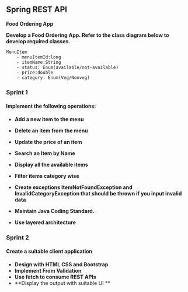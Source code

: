 ## Spring REST API

**Food Ordering App**

**Develop a Food Ordering App. Refer to the class diagram below to develop required classes.**

```text
MenuItem
	- menuItemId:long
	- itemName:String
	- status: Enum(available/not-available)
	- price:double
	- category: Enum(Veg/Nonveg)
```

### Sprint 1

#### Implement the following operations:

* **Add a new item to the menu**
* **Delete an item from the menu**
* **Update the price of an item**
* **Search an Item by Name**
* **Display all the available items**
* **Filter items category wise**
* **Create exceptions ItemNotFoundException and InvalidCategoryException that should be thrown if you input invalid data**

* **Maintain Java Coding Standard.**
* **Use layered architecture**

### Sprint 2

#### Create a suitable client application

* **Design with HTML CSS and Bootstrap**
* **Implement From Validation**
* **Use fetch to consume REST APIs**
* **Display the output with suitable UI ** 
